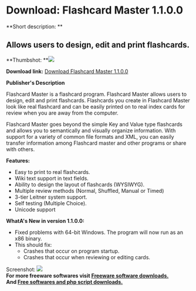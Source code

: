 # Download: Flashcard Master 1.1.0.0

**Short description: **

## Allows users to design, edit and print flashcards.

  
**Thumbshot: **![](http://www.freewarefiles.com/screenshot/flshcrd_mstr_md.jpg)   
  
**Download link:** [Download Flashcard Master 1.1.0.0](http://freesoftwares.boysofts.com/Flashcard-Master_program_62129.html)  
  

**Publisher's Description**  
  

Flashcard Master is a flashcard program. Flashcard Master allows users to
design, edit and print flashcards. Flashcards you create in Flashcard Master
look like real flashcard and can be easily printed on to real index cards for
review when you are away from the computer.

Flashcard Master goes beyond the simple Key and Value type flashcards and
allows you to semantically and visually organize information. With support for
a variety of common file formats and XML, you can easily transfer information
among Flashcard master and other programs or share with others.

**Features:**

  * Easy to print to real flashcards. 
  * Wiki text support in text fields. 
  * Ability to design the layout of flashcards (WYSIWYG). 
  * Multiple review methods (Normal, Shuffled, Manual or Timed) 
  * 3-tier Leitner system support. 
  * Self testing (Multiple Choice). 
  * Unicode support 

**WhatA's New in version 1.1.0.0:**

  * Fixed problems with 64-bit Windows. The program will now run as an x86 binary. 
  * This should fix: 
    * Crashes that occur on program startup. 
    * Crashes that occur when reviewing or editing cards. 

  
  
Screenshot: ![](http://www.freewarefiles.com/screenshot/flshcrd_mstr.jpg)  
**For more freeware softwares visit [Freeware software downloads.](http://freesoftwares.boysofts.com/)**   
**And [Free softwares and php script downloads.](http://www.boysofts.com/)**

